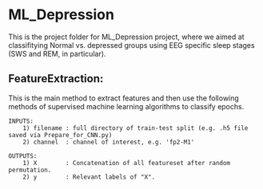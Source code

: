 # ML_Depression

This is the project folder for ML_Depression project, where we aimed at classifitying Normal vs. depressed groups using EEG specific sleep stages (SWS and REM, in particular).
## FeatureExtraction: 
This is the main method to extract features and then use the following methods of supervised machine learning algorithms to classify epochs.
    
    INPUTS: 
        1) filename : full directory of train-test split (e.g. .h5 file saved via Prepare_for_CNN.py)
        2) channel  : channel of interest, e.g. 'fp2-M1'
        
    OUTPUTS:
        1) X        : Concatenation of all featureset after random permutation.
        2) y        : Relevant labels of "X".
